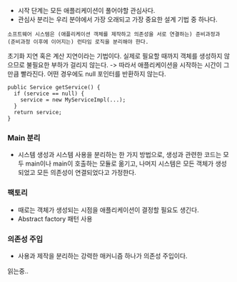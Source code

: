 - 시작 단계는 모든 애플리케이션이 풀어야할 관심사다.
- 관심사 분리는 우리 분야에서 가장 오래되고 가장 중요한 설계 기법 중 하나다.

```
소프트웨어 시스템은 (애플리케이션 객체를 제작하고 의존성을 서로 연결하는) 준비과정과 
(준비과정 이후에 이어지는) 런타임 로직을 분리해야 한다.
```

초기화 지연 혹은 계산 지연이라는 기법이다. 
실제로 필요할 때까지 객체를 생성하지 않으므로 불필요한 부하가 걸리지 않는다. -> 따라서 애플리케이션을 시작하는 시간이 그만큼 빨라진다.
어떤 경우에도 null 포인터를 반환하지 않는다.

```
public Service getService() {
  if (service == null) {
    service = new MyServiceImpl(...);
  }
  return service;
}
```


### Main 분리
- 시스템 생성과 시스템 사용을 분리하는 한 가지 방법으로, 생성과 관련한 코드는 모두 main이나 main이 호출하는 모듈로 옮기고, 나머지 시스템은 모든 객체가 생성되었고 모든 의존성이 연결되었다고 가정한다.

### 팩토리
- 때로는 객체가 생성되는 시점을 애플리케이션이 결정할 필요도 생긴다.
- Abstract factory 패턴 사용

### 의존성 주입
- 사용과 제작을 분리하는 강력한 매커니즘 하나가 의존성 주입이다.


읽는중..
